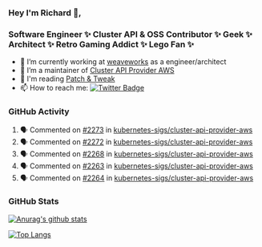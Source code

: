 ### Hey I'm Richard 👋, 

<h3 align="left">Software Engineer ✨ Cluster API & OSS Contributor ✨ Geek ✨ Architect ✨ Retro Gaming Addict ✨ Lego Fan ✨</h3>

- 🔭 I’m currently working at [weaveworks](https://github.com/weaveworks) as a engineer/architect
- 👯 I’m a maintainer of [Cluster API Provider AWS](https://github.com/kubernetes-sigs/cluster-api-provider-aws)
- 💬 I'm reading [Patch & Tweak](https://bjooks.com/products/patch-tweak-exploring-modular-synthesis)
- 📫 How to reach me: [![Twitter Badge](https://img.shields.io/badge/-@fruit_case-00acee?style=flat&logo=Twitter&logoColor=white)](https://twitter.com/intent/follow?screen_name=fruit_case "Follow on Twitter")

### GitHub Activity 

<!--START_SECTION:activity-->
1. 🗣 Commented on [#2273](https://github.com/kubernetes-sigs/cluster-api-provider-aws/issues/2273) in [kubernetes-sigs/cluster-api-provider-aws](https://github.com/kubernetes-sigs/cluster-api-provider-aws)
2. 🗣 Commented on [#2272](https://github.com/kubernetes-sigs/cluster-api-provider-aws/issues/2272) in [kubernetes-sigs/cluster-api-provider-aws](https://github.com/kubernetes-sigs/cluster-api-provider-aws)
3. 🗣 Commented on [#2268](https://github.com/kubernetes-sigs/cluster-api-provider-aws/issues/2268) in [kubernetes-sigs/cluster-api-provider-aws](https://github.com/kubernetes-sigs/cluster-api-provider-aws)
4. 🗣 Commented on [#2263](https://github.com/kubernetes-sigs/cluster-api-provider-aws/issues/2263) in [kubernetes-sigs/cluster-api-provider-aws](https://github.com/kubernetes-sigs/cluster-api-provider-aws)
5. 🗣 Commented on [#2264](https://github.com/kubernetes-sigs/cluster-api-provider-aws/issues/2264) in [kubernetes-sigs/cluster-api-provider-aws](https://github.com/kubernetes-sigs/cluster-api-provider-aws)
<!--END_SECTION:activity-->

### GitHub Stats

[![Anurag's github stats](https://github-readme-stats.vercel.app/api?username=richardcase&count_private=true&show_icons=true)](https://github.com/anuraghazra/github-readme-stats)

[![Top Langs](https://github-readme-stats.vercel.app/api/top-langs/?username=richardcase&hide=html&layout=compact)](https://github.com/anuraghazra/github-readme-stats)
